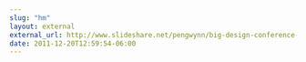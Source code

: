 ```yaml
---
slug: "hm"
layout: external
external_url: http://www.slideshare.net/pengwynn/big-design-conference-css3/106
date: 2011-12-20T12:59:54-06:00
---
```

